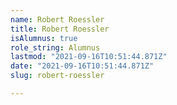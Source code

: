 ```yaml
---
name: Robert Roessler
title: Robert Roessler
isAlumnus: true
role_string: Alumnus
lastmod: "2021-09-16T10:51:44.871Z"
date: "2021-09-16T10:51:44.871Z"
slug: robert-roessler

---
```

